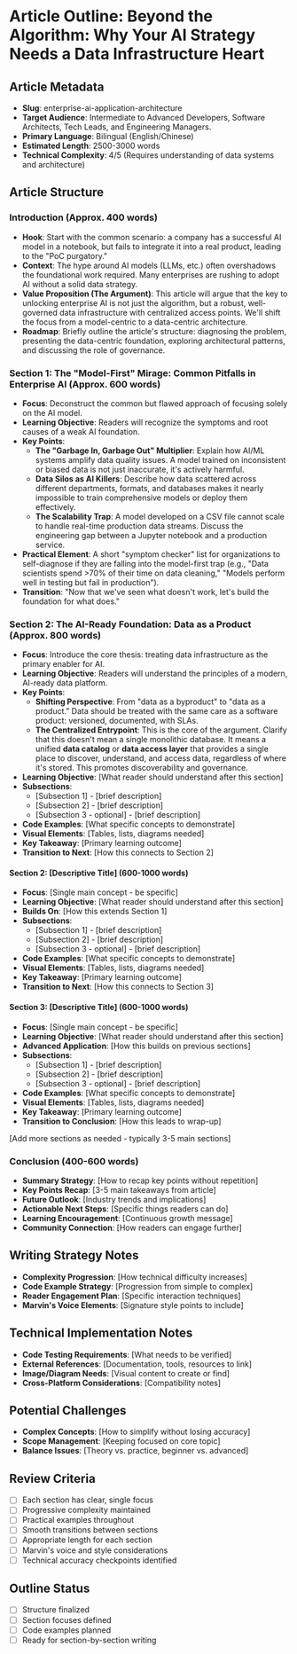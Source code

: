 # Article Outline: Beyond the Algorithm: Why Your AI Strategy Needs a Data Infrastructure Heart

## Article Metadata
- **Slug**: enterprise-ai-application-architecture
- **Target Audience**: Intermediate to Advanced Developers, Software Architects, Tech Leads, and Engineering Managers.
- **Primary Language**: Bilingual (English/Chinese)
- **Estimated Length**: 2500-3000 words
- **Technical Complexity**: 4/5 (Requires understanding of data systems and architecture)

## Article Structure

### Introduction (Approx. 400 words)
- **Hook**: Start with the common scenario: a company has a successful AI model in a notebook, but fails to integrate it into a real product, leading to the "PoC purgatory."
- **Context**: The hype around AI models (LLMs, etc.) often overshadows the foundational work required. Many enterprises are rushing to adopt AI without a solid data strategy.
- **Value Proposition (The Argument)**: This article will argue that the key to unlocking enterprise AI is not just the algorithm, but a robust, well-governed data infrastructure with centralized access points. We'll shift the focus from a model-centric to a data-centric architecture.
- **Roadmap**: Briefly outline the article's structure: diagnosing the problem, presenting the data-centric foundation, exploring architectural patterns, and discussing the role of governance.

### Section 1: The "Model-First" Mirage: Common Pitfalls in Enterprise AI (Approx. 600 words)
- **Focus**: Deconstruct the common but flawed approach of focusing solely on the AI model.
- **Learning Objective**: Readers will recognize the symptoms and root causes of a weak AI foundation.
- **Key Points**:
    - **The "Garbage In, Garbage Out" Multiplier**: Explain how AI/ML systems amplify data quality issues. A model trained on inconsistent or biased data is not just inaccurate, it's actively harmful.
    - **Data Silos as AI Killers**: Describe how data scattered across different departments, formats, and databases makes it nearly impossible to train comprehensive models or deploy them effectively.
    - **The Scalability Trap**: A model developed on a CSV file cannot scale to handle real-time production data streams. Discuss the engineering gap between a Jupyter notebook and a production service.
- **Practical Element**: A short "symptom checker" list for organizations to self-diagnose if they are falling into the model-first trap (e.g., "Data scientists spend >70% of their time on data cleaning," "Models perform well in testing but fail in production").
- **Transition**: "Now that we've seen what doesn't work, let's build the foundation for what does."

### Section 2: The AI-Ready Foundation: Data as a Product (Approx. 800 words)
- **Focus**: Introduce the core thesis: treating data infrastructure as the primary enabler for AI.
- **Learning Objective**: Readers will understand the principles of a modern, AI-ready data platform.
- **Key Points**:
    - **Shifting Perspective**: From "data as a byproduct" to "data as a product." Data should be treated with the same care as a software product: versioned, documented, with SLAs.
    - **The Centralized Entrypoint**: This is the core of the argument. Clarify that this doesn't mean a single monolithic database. It means a unified **data catalog** or **data access layer** that provides a single place to discover, understand, and access data, regardless of where it's stored. This promotes discoverability and governance.
- **Learning Objective**: [What reader should understand after this section]
- **Subsections**:
  - [Subsection 1] - [brief description]
  - [Subsection 2] - [brief description]
  - [Subsection 3 - optional] - [brief description]
- **Code Examples**: [What specific concepts to demonstrate]
- **Visual Elements**: [Tables, lists, diagrams needed]
- **Key Takeaway**: [Primary learning outcome]
- **Transition to Next**: [How this connects to Section 2]

#### Section 2: [Descriptive Title] (600-1000 words)
- **Focus**: [Single main concept - be specific]
- **Learning Objective**: [What reader should understand after this section]
- **Builds On**: [How this extends Section 1]
- **Subsections**:
  - [Subsection 1] - [brief description]
  - [Subsection 2] - [brief description]
  - [Subsection 3 - optional] - [brief description]
- **Code Examples**: [What specific concepts to demonstrate]
- **Visual Elements**: [Tables, lists, diagrams needed]
- **Key Takeaway**: [Primary learning outcome]
- **Transition to Next**: [How this connects to Section 3]

#### Section 3: [Descriptive Title] (600-1000 words)
- **Focus**: [Single main concept - be specific]
- **Learning Objective**: [What reader should understand after this section]
- **Advanced Application**: [How this builds on previous sections]
- **Subsections**:
  - [Subsection 1] - [brief description]
  - [Subsection 2] - [brief description]
  - [Subsection 3 - optional] - [brief description]
- **Code Examples**: [What specific concepts to demonstrate]
- **Visual Elements**: [Tables, lists, diagrams needed]
- **Key Takeaway**: [Primary learning outcome]
- **Transition to Conclusion**: [How this leads to wrap-up]

[Add more sections as needed - typically 3-5 main sections]

### Conclusion (400-600 words)
- **Summary Strategy**: [How to recap key points without repetition]
- **Key Points Recap**: [3-5 main takeaways from article]
- **Future Outlook**: [Industry trends and implications]
- **Actionable Next Steps**: [Specific things readers can do]
- **Learning Encouragement**: [Continuous growth message]
- **Community Connection**: [How readers can engage further]

## Writing Strategy Notes
- **Complexity Progression**: [How technical difficulty increases]
- **Code Example Strategy**: [Progression from simple to complex]
- **Reader Engagement Plan**: [Specific interaction techniques]
- **Marvin's Voice Elements**: [Signature style points to include]

## Technical Implementation Notes
- **Code Testing Requirements**: [What needs to be verified]
- **External References**: [Documentation, tools, resources to link]
- **Image/Diagram Needs**: [Visual content to create or find]
- **Cross-Platform Considerations**: [Compatibility notes]

## Potential Challenges
- **Complex Concepts**: [How to simplify without losing accuracy]
- **Scope Management**: [Keeping focused on core topic]
- **Balance Issues**: [Theory vs. practice, beginner vs. advanced]

## Review Criteria
- [ ] Each section has clear, single focus
- [ ] Progressive complexity maintained
- [ ] Practical examples throughout
- [ ] Smooth transitions between sections
- [ ] Appropriate length for each section
- [ ] Marvin's voice and style considerations
- [ ] Technical accuracy checkpoints identified

## Outline Status
- [ ] Structure finalized
- [ ] Section focuses defined
- [ ] Code examples planned
- [ ] Ready for section-by-section writing